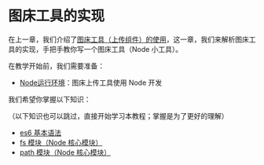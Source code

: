 # 图床工具的实现
在上一章，我们介绍了[图床工具（上传组件）的使用](https://github.com/a1029563229/Blogs/tree/master/Plugins/Upload)，这一章，我们来解析图床工具的实现，手把手教你写一个图床工具（Node 小工具）。

在教学开始前，我们需要准备：
  - [Node运行环境](http://nodejs.cn/)：图床上传工具使用 Node 开发

我们希望你掌握以下知识：

（以下知识也可以跳过，直接开始学习本教程；掌握是为了更好的理解）
  - [es6 基本语法](http://es6.ruanyifeng.com/)
  - [fs 模块（Node 核心模块）](http://nodejs.cn/api/fs.html)
  - [path 模块（Node 核心模块）](http://nodejs.cn/api/path.html)

